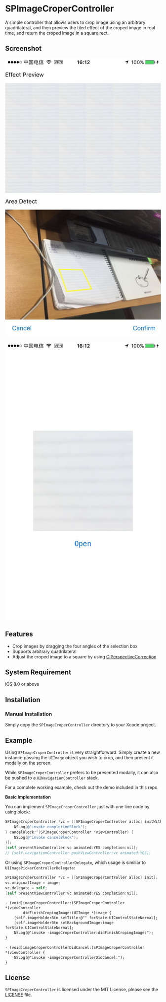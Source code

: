 # SPImageCroperController
A simple controller that allows users to crop image using an arbitrary quadrilateral,  and then preview the tiled effect of the croped image in real time, and return the croped image in a square rect.

## Screenshot
![IMAGE](https://github.com/light3n/SPImageCroperController/blob/master/screenshot/screenshot_1.jpg)

![IMAGE](https://github.com/light3n/SPImageCroperController/blob/master/screenshot/screenshot_2.jpg)


## Features
- Crop images by dragging the four angles of the selection box
- Supports arbitrary quadrilateral
- Adjust the croped image to a square by using [CIPerspectiveCorrection](https://developer.apple.com/library/content/documentation/GraphicsImaging/Reference/CoreImageFilterReference/index.html#//apple_ref/doc/filter/ci/CIPerspectiveCorrection)

## System Requirement
iOS 8.0 or above

## Installation
### Manual Installation
Simply copy the `SPImageCroperController` directory to your Xcode project.

## Example
Using `SPImageCroperController` is very straightforward. Simply create a new instance passing the `UIImage` object you wish to crop, and then present it modally on the screen.

While `SPImageCroperController` prefers to be presented modally, it can also be pushed to a `UINavigationController` stack.

For a complete working example, check out the demo included in this repo.

**Basic Implementation**

You can implement `SPImageCroperController` just with one line code by using block:
```Objective-C
SPImageCroperController *vc = [[SPImageCroperController alloc] initWithOriginalImage:image completion:^(SPImageCroperController *viewController, UIImage *cropedImage) {
    NSLog(@"invoke completionBlock");
} cancelBlock:^(SPImageCroperController *viewController) {
    NSLog(@"invoke cancelBlock");
}];
[self presentViewController:vc animated:YES completion:nil];
// [self.navigationController pushViewController:vc animated:YES];
```
Or using `SPImageCroperControllerDelegate`, which usage is similiar to `UIImagePickerControllerDelegate`:
```Objective-C
SPImageCroperController *vc = [[SPImageCroperController alloc] init];
vc.originalImage = image;
vc.delegate = self;
[self presentViewController:vc animated:YES completion:nil];
```

```
- (void)imageCroperController:(SPImageCroperController *)viewController
        didFinishCropingImage:(UIImage *)image {
    [self.imageHolderBtn setTitle:@"" forState:UIControlStateNormal];
    [self.imageHolderBtn setBackgroundImage:image forState:UIControlStateNormal];
    NSLog(@"invoke -imageCroperController:didFinishCropingImage:");
}

- (void)imageCroperControllerDidCancel:(SPImageCroperController *)viewController {
    NSLog(@"invoke -imageCroperControllerDidCancel:");
}
```

## License
`SPImageCroperController` is licensed under the MIT License, please see the [LICENSE](https://github.com/light3n/SPImageCroperController/blob/master/LICENSE) file. 